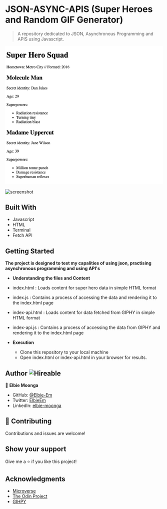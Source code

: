 # JSON-ASYNC-APIS (Super Heroes and Random GIF Generator)
> A repository dedicated to JSON, Asynchronous Programming and APIS using Javascript.

![screenshot](./assets/scs-a.png)


![screenshot](./assests/scs-b.png)

## Built With

- Javascript
- HTML
- Terminal
- Fetch API

## Getting Started

**The project is designed to test my capalities of using json, practising asynchronous programming and using API's**

- **Understanding the files and Content**
 - index.html : Loads content for super hero data in simple HTML format
 - index.js : Contains a process of accessing the data and rendering it to the index.html page
 - index-api.html : Loads content for data fetched from GIPHY in simple HTML format
 - index-api.js : Contains a process of accessing the data from GIPHY and rendering it to the index.html page

- **Execution**
  - Clone this repository to your local machine
  - Open index.html or index-api.html in your browser for results.

## Author ![Hireable](https://img.shields.io/badge/HIREABLE-YES-yellowgreen&?style=for-the-badge)

👤 **Elbie Moonga**

- GitHub: [@Elbie-Em](https://github.com/Elbie-em)
- Twitter: [ElbieEm](https://twitter.com/ElbieEm)
- LinkedIn: [elbie-moonga](https://www.linkedin.com/in/elbiemoonga/)

## 🤝 Contributing

Contributions and issues are welcome!

## Show your support

Give me a ⭐️ if you like this project!

## Acknowledgments

- [Microverse](microverse.org)
- [The Odin Project](https://www.theodinproject.com/courses/javascript/lessons/working-with-apis?ref=lnav)
- [GIHPY](https://developers.giphy.com/)

